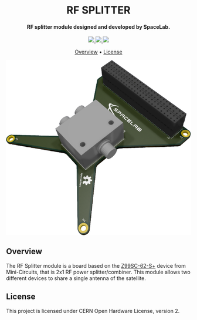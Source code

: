 <h1 align="center">
    RF SPLITTER
    <br>
</h1>

<h4 align="center">RF splitter module designed and developed by SpaceLab.</h4>

<p align="center">
    <a href="https://github.com/spacelab-ufsc/rf-splitter">
        <img src="https://img.shields.io/badge/open%20source-hardware-blue?style=for-the-badge">
    </a>
    <a href="https://github.com/spacelab-ufsc/rf-splitter/releases">
        <img src="https://img.shields.io/badge/status-development-9cf?style=for-the-badge">
    </a>
    <a href="https://github.com/spacelab-ufsc/rf-splitter/blob/master/LICENSE">
        <img src="https://img.shields.io/badge/LICENSE-CERN%20OHL%202-green?style=for-the-badge">
    </a>
</p>

<p align="center">
    <a href="#overview">Overview</a> •
    <a href="#license">License</a>
</p>

<p align="center">
    <img src="https://github.com/spacelab-ufsc/rf-splitter/blob/main/doc/figures/rf-splitter.png">
</p>

## Overview

The RF Splitter module is a board based on the [Z99SC-62-S+](https://www.minicircuits.com/pdfs/Z99SC-62+.pdf) device from Mini-Circuits, that is 2x1 RF power splitter/combiner. This module allows two different devices to share a single antenna of the satellite.

## License

This project is licensed under CERN Open Hardware License, version 2.
